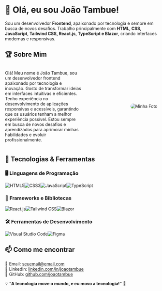 # 👋 Olá, eu sou João Tambue!

Sou um desenvolvedor **Frontend**, apaixonado por tecnologia e sempre em busca de novos desafios. Trabalho principalmente com **HTML, CSS, JavaScript, Tailwind CSS, React.js, TypeScript e Blazor**, criando interfaces modernas e responsivas.

## 🏆 Sobre Mim
<div style="display: flex; align-items: center;">
    <div style="flex: 1;">
        <p>
            Olá! Meu nome é João Tambue, sou um desenvolvedor frontend apaixonado por tecnologia e inovação. 
            Gosto de transformar ideias em interfaces intuitivas e eficientes. Tenho experiência no desenvolvimento 
            de aplicações responsivas e acessíveis, garantindo que os usuários tenham a melhor experiência possível. 
            Estou sempre em busca de novos desafios e aprendizados para aprimorar minhas habilidades e evoluir profissionalmente.
        </p>
    </div>
    <div style="flex: 1; text-align: right;">
        <img src="https://via.placeholder.com/200" alt="Minha Foto" style="border-radius: 10px;" />
    </div>
</div>

## 🚀 Tecnologias & Ferramentas

### 🖥️ **Linguagens de Programação**
<div style="display: flex; flex-wrap: wrap; align-items: center;">
    <img src="https://img.shields.io/badge/-HTML5-E34F26?style=for-the-badge&logo=html5&logoColor=white" alt="HTML5" />
    <img src="https://img.shields.io/badge/-CSS3-1572B6?style=for-the-badge&logo=css3&logoColor=white" alt="CSS3" />
    <img src="https://img.shields.io/badge/-JavaScript-F7DF1E?style=for-the-badge&logo=javascript&logoColor=black" alt="JavaScript" />
    <img src="https://img.shields.io/badge/-TypeScript-3178C6?style=for-the-badge&logo=typescript&logoColor=white" alt="TypeScript" />
</div>

### 🚀 **Frameworks e Bibliotecas**
<div style="display: flex; flex-wrap: wrap; align-items: center;">
    <img src="https://img.shields.io/badge/-React.js-61DAFB?style=for-the-badge&logo=react&logoColor=black" alt="React.js" />
    <img src="https://img.shields.io/badge/-TailwindCSS-06B6D4?style=for-the-badge&logo=tailwindcss&logoColor=white" alt="Tailwind CSS" />
    <img src="https://img.shields.io/badge/-Blazor-512BD4?style=for-the-badge&logo=blazor&logoColor=white" alt="Blazor" />
</div>

### 🛠️ **Ferramentas de Desenvolvimento**
<div style="display: flex; flex-wrap: wrap; align-items: center;">
    <img src="https://img.shields.io/badge/-VS%20Code-0078D4?style=for-the-badge&logo=visual-studio-code&logoColor=white" alt="Visual Studio Code" />
    <img src="https://img.shields.io/badge/-Figma-F24E1E?style=for-the-badge&logo=figma&logoColor=white" alt="Figma" />
</div>

## 📫 Como me encontrar

📧 Email: [seuemail@email.com](mailto:seuemail@email.com)  
💼 LinkedIn: [linkedin.com/in/joaotambue](#)  
🐙 GitHub: [github.com/joaotambue](#)  

💡 **"A tecnologia move o mundo, e eu movo a tecnologia!"** 🚀


